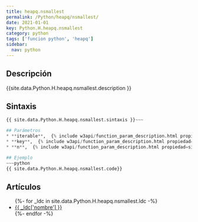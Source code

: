 ```yaml
---
title: heapq.nsmallest
permalink: /Python/heapq/nsmallest/
date: 2021-01-01
key: Python.H.heapq.nsmallest
category: python
tags: ['funcion python', 'heapq']
sidebar: 
  nav: python
---
```


## Descripción
{{site.data.Python.H.heapq.nsmallest.description }}

## Sintaxis
~~~python
{{ site.data.Python.H.heapq.nsmallest.sintaxis }}~~~

## Parámetros
* **iterable**,  {% include w3api/function_param_description.html propiedad=site.data.Python.H.heapq.nsmallest valor="iterable" %}
* **key**,  {% include w3api/function_param_description.html propiedad=site.data.Python.H.heapq.nsmallest valor="key" %}
* **n**,  {% include w3api/function_param_description.html propiedad=site.data.Python.H.heapq.nsmallest valor="n" %}

## Ejemplo
~~~python
{{ site.data.Python.H.heapq.nsmallest.code}}
~~~

## Artículos
<ul>
{%- for _ldc in site.data.Python.H.heapq.nsmallest.ldc -%}
   <li>
       <a href="{{_ldc['url'] }}">{{ _ldc['nombre'] }}</a>
   </li>
{%- endfor -%}
</ul>
